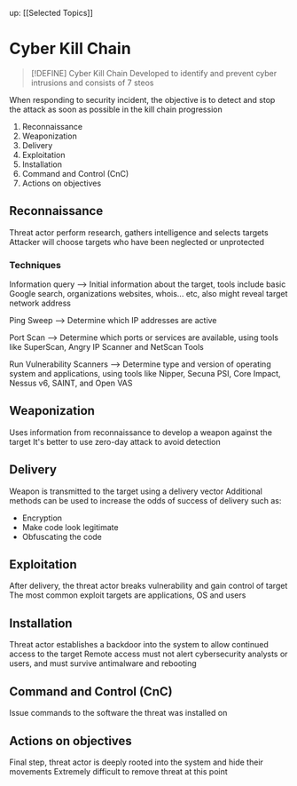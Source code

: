up: [[Selected Topics]]

# Cyber Kill Chain
> [!DEFINE] Cyber Kill Chain
> Developed to identify and prevent cyber intrusions and consists of 7 steos

When responding to security incident, the objective is to detect and stop the attack as soon as possible in the kill chain progression

1. Reconnaissance
2. Weaponization
3. Delivery
4. Exploitation
5. Installation
6. Command and Control (CnC)
7. Actions on objectives

## Reconnaissance
Threat actor perform research, gathers intelligence and selects targets
Attacker will choose targets who have been neglected or unprotected

### Techniques
Information query --> Initial information about the target, tools include basic Google search, organizations websites, whois... etc, also might reveal target network address

Ping Sweep --> Determine which IP addresses are active

Port Scan --> Determine which ports or services are available, using tools like SuperScan, Angry IP Scanner and NetScan Tools

Run Vulnerability Scanners --> Determine type and version of operating system and applications, using tools like Nipper, Secuna PSI, Core Impact, Nessus v6, SAINT, and Open VAS

## Weaponization
Uses information from reconnaissance to develop a weapon against the target
It's better to use zero-day attack to avoid detection

## Delivery
Weapon is transmitted to the target using a delivery vector
Additional methods can be used to increase the odds of success of delivery such as:
- Encryption
- Make code look legitimate
- Obfuscating the code

## Exploitation
After delivery, the threat actor breaks vulnerability and gain control of target
The most common exploit targets are applications, OS and users

## Installation
Threat actor establishes a backdoor into the system to allow continued access to the target
Remote access must not alert cybersecurity analysts or users, and must survive antimalware and rebooting

## Command and Control (CnC)
Issue commands to the software the threat was installed on

## Actions on objectives
Final step, threat actor is deeply rooted into the system and hide their movements
Extremely difficult to remove threat at this point